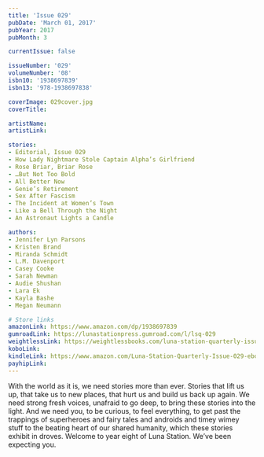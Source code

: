 ```yaml
---
title: 'Issue 029'
pubDate: 'March 01, 2017'
pubYear: 2017
pubMonth: 3

currentIssue: false

issueNumber: '029'
volumeNumber: '08'
isbn10: '1938697839'
isbn13: '978-1938697838'

coverImage: 029cover.jpg
coverTitle: 

artistName: 
artistLink: 

stories:
- Editorial, Issue 029
- How Lady Nightmare Stole Captain Alpha’s Girlfriend
- Rose Briar, Briar Rose
- …But Not Too Bold
- All Better Now
- Genie’s Retirement
- Sex After Fascism
- The Incident at Women’s Town
- Like a Bell Through the Night
- An Astronaut Lights a Candle

authors:
- Jennifer Lyn Parsons
- Kristen Brand
- Miranda Schmidt
- L.M. Davenport
- Casey Cooke
- Sarah Newman
- Audie Shushan
- Lara Ek
- Kayla Bashe
- Megan Neumann

# Store links
amazonLink: https://www.amazon.com/dp/1938697839
gumroadLink: https://lunastationpress.gumroad.com/l/lsq-029
weightlessLink: https://weightlessbooks.com/luna-station-quarterly-issue-029/
koboLink: 
kindleLink: https://www.amazon.com/Luna-Station-Quarterly-Issue-029-ebook/dp/B06XD3RG34
payhipLink: 
---
```


With the world as it is, we need stories more than ever. Stories that lift us up, that take us to new places, that hurt us and build us back up again. We need strong fresh voices, unafraid to go deep, to bring these stories into the light. And we need you, to be curious, to feel everything, to get past the trappings of superheroes and fairy tales and androids and timey wimey stuff to the beating heart of our shared humanity, which these stories exhibit in droves.
Welcome to year eight of Luna Station. We’ve been expecting you.
